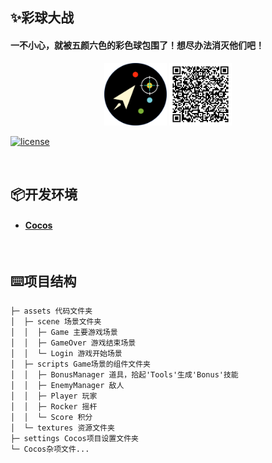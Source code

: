 ## ✨彩球大战
#### 一不小心，就被五颜六色的彩色球包围了！想尽办法消灭他们吧！

<div style="text-align: center">
<img src="./assets/textures/LOGO.png" width="100" height="100" />
<img src="./assets/textures/QRcode.jpg" width="100" height="100" />
</div>

[![license](https://img.shields.io/github/license/DAVFoundation/captain-n3m0.svg?style=flat-square)](https://github.com/TrevorHuang/red-hacker/blob/master/LICENSE)

<br/>

## 📦开发环境
* #### [Cocos](https://www.cocos.com/)

<br/>

## ⌨️项目结构

```
├─ assets 代码文件夹
│  ├─ scene 场景文件夹
│  │  ├─ Game 主要游戏场景
│  │  ├─ GameOver 游戏结束场景
│  │  └─ Login 游戏开始场景
│  ├─ scripts Game场景的组件文件夹
│  │  ├─ BonusManager 道具，拾起'Tools'生成'Bonus'技能
│  │  ├─ EnemyManager 敌人
│  │  ├─ Player 玩家
│  │  ├─ Rocker 摇杆
│  │  └─ Score 积分
│  └─ textures 资源文件夹
├─ settings Cocos项目设置文件夹
└─ Cocos杂项文件...
```